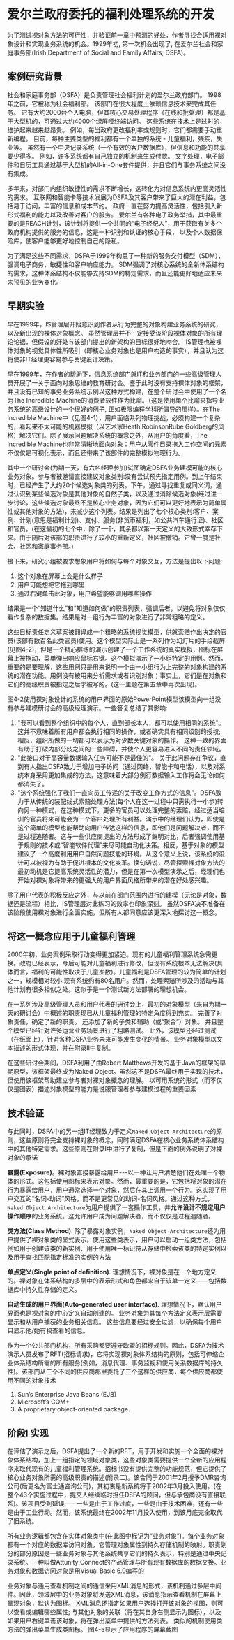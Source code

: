 # 爱尔兰政府委托的福利处理系统的开发

为了测试裸对象方法的可行性，并验证前一章中预测的好处，作者寻找合适用裸对象设计和实现业务系统的机会。1999年初, 第一次机会出现了, 在爱尔兰社会和家庭事务部(Irish Department of Social and Family Affairs, DSFA)。

## 案例研究背景

社会和家庭事务部（DSFA）是负责管理社会福利计划的爱尔兰政府部门。 1998年之前，它被称为社会福利部。 该部门在很大程度上依赖信息技术来完成其任务。 它有大约2000台个人电脑，但其核心交易处理程序（在线和批处理）都是基于大型机的，可通过大约4000个绿屏哑终端访问。 这些系统在技术上是过时的，维护起来越来越昂贵。 例如，每当政府更改福利率或规则时，它们都需要手动重新编程。 目前，每种主要类型的福利都有一个单独的系统 - 儿童福利，残疾，失业等。 虽然有一个中央记录系统（一个有效的客户数据库），但信息和功能的共享要少得多。 例如，许多系统都有自己独立的机制来生成付款。 文字处理，电子邮件和日历工具通过基于大型机的All-in-One套件提供，并且它们与事务系统之间没有集成。

多年来，对部门内组织敏捷性的需求不断增长，这转化为对信息系统内更高灵活性的需求。 互联网和智能卡等技术发展为DSFA及其客户带来了巨大的潜在利益，包括易于访问，丰富的信息和成本节约。 政府一直在努力提高灵活性，包括引入新形式福利的能力以及改善对客户的服务。 爱尔兰有各种电子政务举措，其中最重要的是REACH计划，该计划将提供一个共同的“电子经纪人”，用于获取有关多个政府机构提供的服务的信息，这是一种识别和认证的核心手段， 以及个人数据保险库，使客户能够更好地控制自己的隐私。

为了满足这些不同需求，DSFA于1999年构思了一种新的服务交付模型（SDM），强调电子商务，敏捷性和客户响应能力。 SDM强调了对核心系统的全新体系结构的需求，这种体系结构不仅能够支持SDM的特定需求，而且还能更好地适应未来未预见的业务变化。

## 早期实验

早在1999年，IS管理层开始意识到作者从行为完整的对象构建业务系统的研究，以及新出现的裸体对象概念。 虽然管理层并不一定接受该阶段裸体对象的所有理论论据，但假设的好处与该部门提出的新架构的目标很好地吻合。 IS管理也被裸体对象的视觉具体性所吸引（即核心业务对象也是用户构造的事实），并且认为这将使非IT经理更容易参与关键设计决策。

早在1999年，在作者的帮助下，信息系统部门就IT和业务部门的一些高级管理人员开展了一关于面向对象思维的教育研讨会。鉴于此时没有支持裸体对象的框架，并且没有已知的事务业务系统示例以这种方式构建，在整个研讨会中使用了一个名为The Incredible Machine的消费者软件作为比喻。（这是使用单个比喻来指导业务系统的高级设计的一个很好的例子, 正如极限编程学科所倡导的那样）。在The Incredible Machine中（见图4-1），用户面临系列物理挑战，必须构建一个复杂的，看起来不太可能的机器模拟（以艺术家Heath RobinsonRube Goldberg的风格）解决它们。除了展示问题解决系统的概念之外，从用户的角度看，The Incredible Machine也非常清晰地面向对象：用户从零件目录拖入工作空间的元素不仅仅是可视化表示，而且还带来了该部件的完整模拟物理行为。

其中一个研讨会(为期一天，有六名经理参加)试图确定DSFA业务建模可能的核心业务对象。参与者被邀请直接建议对象类别:没有尝试预先指定用例。到上午结束时，已经产生了大约20个候选对象类的列表。下午，通过寻找重复或同义词，通过认识到某些候选对象是其他对象的自然子类，以及通过消除候选对象(经过进一步讨论，这些候选对象最终不是核心业务对象，因为它们可以更好地表示为简单属性或其他对象的方法)，来减少这个列表。结果是列出了七个核心类别:客户、案例、计划(意思是福利计划)、支付、服务(非货币福利，如公共汽车通行证)、社区和官员。(在这最初的七个中，除了一个，其余都以第一天定义的大致形式幸存下来。由于随后对该部的职责进行了较小的重新定义，社区被撤销。它曾一度是社会、社区和家庭事务部。)

接下来，研究小组被要求想象用户将如何与每个对象交互，方法是提出以下问题:

  1. 这个对象在屏幕上会是什么样子
  2. 用户可能想把它拖到哪里
  3. 通过右键单击此对象，用户希望能够调用哪些操作

结果是一个“知道什么”和“知道如何做”的职责列表，强调后者，以避免将对象仅仅看作复杂的数据集。结果是对一组行为丰富的对象进行了非常粗略的定义。

这些目标责任定义草案被翻译成一个粗略的系统视觉模型，供就索赔作出决定的官员(该部有数百名此类官员)使用。这个模型实际上是一系列作为幻灯片的手绘截屏(见图4-2)，但是一个精心排练的演示创建了一个工作系统的真实模拟，图标在屏幕上被拖动，菜单弹出响应鼠标右键。这个模拟演示了一小组特定的用例。然而，重要的是要理解，这些用例只是用来说明一个由一小组行为上完整的对象构建的系统的潜在功能。用例没有被用来分析需求或者识别对象；事实上，它们是在对象和它们的高级职责被指定之后才被写的。(这一主题在第五章中再次出现)。

图4-2使用裸对象设计的系统的用户界面的原始PowerPoint模型该模型向一组没有参与建模研讨会的高级经理演示。一些答复总结了其影响:

  1. "我可以看到整个组织中的每个人，直到部长本人，都可以使用相同的系统"。 这并不意味着所有用户都会执行相同的操作，或者确实具有相同级别的授权; 相反，组织所做的一切都可以表示为对少数关键对象的操作。 这种一致的界面有助于打破内部分歧之间的一些障碍，并使个人更容易进入不同的责任领域。
  2. "此接口对于高容量数据输入任务可能不是最佳的"。 关于此问题存在争议，直到有人指出DSFA致力于增加电子访问（通过网络，智能卡和电话），以及对系统本身采用更加集成的方法，这意味着大部分例行数据输入工作将会无论如何都消失了。
  3. "这个系统强化了我们一直向员工传递的关于改变工作方式的信息"。DSFA致力于从传统的装配线式索赔处理方法(每个人在这一过程中只需执行一小步)转向另一种模式，在这种模式下，更多的官员可以处理完整的索赔，经过适当培训的官员将来可能会为一个客户处理所有利益。演示中的经理们认为，即使是这个简单的模型也能帮助向用户传达这样的信息，即他们是问题解决者，而不是过程追随者。这与一些供应商提出的方法形成了鲜明对比，后者强调使用基于规则的技术或“智能软件代理”来尽可能自动化决策。相反，基于对象的模型建议了一个高度利用用户自然问题技能的环境。从这个意义上说，该系统的设计可以被视为有助于促进根本的文化变革。换句话说，尽管探索裸对象方法的最初动机是它提高系统灵活性的潜力，但是在第一次模型演示之后，经理们也开始对裸对象将带来的更强大的用户界面风格所带来的潜在好处感兴趣。

除了用户代表的积极反应之外，与以前在部门范围内进行的建模（无论是对象，数据还是流程）相比，IS管理层对此练习的效率也印象深刻。 虽然DSFA决不准备在该阶段使用裸对象进行全面实施，但所有人都同意应该更深入地探讨这一概念。

## 将这一概念应用于儿童福利管理

2000年初，业务案例采取行动变得更加紧迫。现有的儿童福利管理系统急需更换。政府已经表示，今后可能对儿童福利进行修改，但现有系统根本无法解决(具体而言，福利的可能性取决于儿童岁数)。儿童福利是DSFA管理的较为简单的计划之一，规模相对较小:现有系统约有80名用户。然而，处理索赔所涉及的活动与其他计划有很多相似之处。这似乎是一个测试新方法部署的理想机会。

在一系列涉及高级管理人员和用户代表的研讨会上，最初的对象模型（来自为期一天的研讨会）中概述的职责现已从儿童福利管理的特定角度得到充实。 完善了对象责任，确定了新的职责。 还添加了新的子类和辅助（或“聚合”）对象。 并且整个模型已经针对许多运营业务场景进行了粗略测试。 此外，该模型还经过测试（在纸面上），针对各种DSFA业务未来可能发生变化的情景。 业务对象模型以文本描述的形式体现，并在附录II中复制。

在这些研讨会期间，DSFA利用了由Robert Matthews开发的基于Java的框架的早期原型，该框架最终成为Naked Object。虽然这不是DSFA最终用于实现的技术，但使用该框架帮助建立参与者对裸对象概念的理解。 以可用系统的形式（而不仅仅是图表）描述对象模型的能力是说服管理者参与建模过程的重要因素

## 技术验证

与此同时，DSFA中的另一组IT经理致力于定义`Naked Object Architecture`的原则，这些原则将完全支持裸对象的概念，同时满足DSFA在核心业务系统体系结构中的其他特定需求。这些原则在附录I中进行了复制，但是下面的例外说明了对裸对象的承诺

**暴露(Exposure)**。裸对象直接暴露给用户---以一种让用户清楚他们在处理一个物体的形式。这包括使用图标来表示对象。然而，最重要的是，它包括将对象的潜在行为暴露给用户，用户通常选择一个对象，然后在其上调用一个行为。这实现了用户交互的“名词-动词”风格，而不是更常见的动词-名词风格。通过这种方式，`Naked Object Architecture`为用户提供了一套操作工具，并**允许设计不规定用户操作顺序**的业务系统。这允许用户成为问题解决者，而不仅仅是过程追随者。

**类方法(Class Method)**. 除了暴露对象实例，`Naked Object Architecture`还为用户提供了裸对象类的显式表示。使用这些类表示，用户可以启动一组类方法，包括例如用于创建该类的新实例、用于使用唯一标识符从存储中检索该类的特定实例以及用于查找匹配指定标准的实例的方法

**单点定义(Single point of definition)**. 理想情况下，裸对象是在一个地方定义的。裸对象在体系结构的多层中的表示形式和角色都来自于该单一定义——包括数据库中持久性存储的定义。

**自动生成的用户界面(Auto-generated user interface)**. 理想情况下，默认用户界面也是裸对象的中心定义自动创建的。 业务对象为其每个方法定义表示层需要显示和从用户捕获的业务相关信息。 这些信息要经过安全过滤，以确保每个用户只显示他/她有权查看的信息。

作为一个公共部门机构，所有采购都要遵守欧盟的招标规则。因此，DSFA为技术演示人员发布了RFT(招标请求)，它将实现裸对象体系结构的原则，包括可伸缩企业体系结构所需的所有服务(例如，消息代理、事务监视和使用关系数据库的持久性)。该部门从三个不同的供应商那里委托了三个这样的供应商，每个供应商都使用不同的对象技术

  1. Sun’s Enterprise Java Beans (EJB)
  2. Microsoft’s COM+
  3. A proprietary object-oriented package.

## 阶段I 实现

在评估了演示之后，DSFA提出了一个新的RFT，用于开发和实施一个全面的裸对象体系结构，加上一组指定的领域对象类，这些对象类需要提供一个全新的应用程序来取代现有的儿童福利管理系统。招标书没有提供完整的功能规范，但它提供了核心业务对象所需的高级职责的描述(附录二)。该合同于2001年2月授予DMR咨询公司(后更名为富士通咨询公司)，其初衷是新系统将于2002年3月投入使用。(在整个43个实施过程中，提交人继续临时担任DSFA的顾问，但与承包商没有直接联系)。该项目受到延误——一些是由于工作过度，一些是由于技术困难，还有一些是由于工业行动。然而，该系统最终在2002年11月投入使用，到该月底完全取代了旧系统。

所有业务逻辑都包含在实体对象类中(在此图中标记为“业务对象”)。每个业务对象都有一个对应的数据库访问对象，它管理对象属性到持久存储机制的映射。职责划分的部分原因是一些业务对象与其他系统共享它们的持久表示，特别是通过中央记录系统。一种叫做Attunity Connect的产品管理与所有现有数据库的数据交换。业务对象和数据访问对象是用Visual Basic 6.0编写的

业务对象与通用查看机制之间的通信采用XML消息的形式，该机制通过多层中间件。因此，领域层中的业务对象将发送XML消息，该消息指示查看机制在屏幕上呈现对象，默认为图标。 XML消息还指定如果用户选择打开该对象的视图，则可以查看或编辑哪些属性; 与其他对象的关联（将在其自身右侧显示为图标），以及如果用户右键单击该对象，将在弹出菜单中提供的方法列表。 类似的机制使用类方法的弹出菜单生成类图标。 图4-5显示了应用程序的屏幕截图